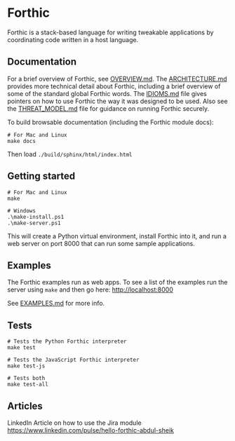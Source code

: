 # Forthic

Forthic is a stack-based language for writing tweakable applications by coordinating code written in a host language.

## Documentation
For a brief overview of Forthic, see [OVERVIEW.md](docs/OVERVIEW.md). The [ARCHITECTURE.md](docs/ARCHITECTURE.md) provides more technical detail about Forthic, including a brief overview of some of the standard global Forthic words. The [IDIOMS.md](docs/IDIOMS.md) file gives pointers on how to use Forthic the way it was designed to be used. Also see the [THREAT_MODEL.md](docs/THREAT_MODEL.md) file for guidance on running Forthic securely.

To build browsable documentation (including the Forthic module docs):
```
# For Mac and Linux
make docs
```
Then load `./build/sphinx/html/index.html`

## Getting started
```
# For Mac and Linux
make
```

```
# Windows
.\make-install.ps1
.\make-server.ps1
```

This will create a Python virtual environment, install Forthic into it, and run a
web server on port 8000 that can run some sample applications.

## Examples
The Forthic examples run as web apps. To see a list of the examples run the server using `make` and then go here: [http://localhost:8000](http://localhost:8000)

See [EXAMPLES.md](docs/EXAMPLES.md) for more info.


## Tests
```
# Tests the Python Forthic interpreter
make test

# Tests the JavaScript Forthic interpreter
make test-js

# Tests both
make test-all
```
## Articles
LinkedIn Article on how to use the Jira module https://www.linkedin.com/pulse/hello-forthic-abdul-sheik

